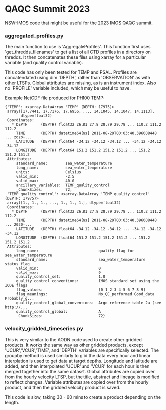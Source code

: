 # QAQC Summit 2023

 NSW-IMOS code that might be useful for the 2023 IMOS QAQC summit.
 
### aggregated_profiles.py
 
The main function to use is 'AggregateProfiles'. This function first uses 'get_thredds_filenames' to get a list of all CTD profiles in a directory on thredds. It then concatenates these files using xarray for a particular variable (and quality control variable). 

This code has only been tested for TEMP and PSAL. Profiles are concatendated using dim 'DEPTH', rather than 'OBSERVATION' as with other LTSPs. Global attributes are missing, as is an instrument index. Also no 'PROFILE' variable included, which may be useful to have. 

Example NetCDF file produced for PH100 TEMP:

```
{'TEMP': <xarray.DataArray 'TEMP' (DEPTH: 17975)>
 array([17.7441, 17.7176, 17.6956, ..., 14.1045, 14.1047, 14.1113],
       dtype=float32)
 Coordinates:
   * DEPTH      (DEPTH) float32 26.81 27.8 28.79 29.78 ... 110.2 111.2 112.2
     TIME       (DEPTH) datetime64[ns] 2011-08-29T00:03:40.396008448 ... 2020-...
     LATITUDE   (DEPTH) float64 -34.12 -34.12 -34.12 ... -34.12 -34.12 -34.12
     LONGITUDE  (DEPTH) float64 151.2 151.2 151.2 151.2 ... 151.2 151.2 151.2
 Attributes:
     standard_name:        sea_water_temperature
     long_name:            sea_water_temperature
     units:                Celsius
     valid_min:            -2.5
     valid_max:            40.0
     ancillary_variables:  TEMP_quality_control
     _ChunkSizes:          72,
 'TEMP_quality_control': <xarray.DataArray 'TEMP_quality_control' (DEPTH: 17975)>
 array([1., 1., 1., ..., 1., 1., 1.], dtype=float32)
 Coordinates:
   * DEPTH      (DEPTH) float32 26.81 27.8 28.79 29.78 ... 110.2 111.2 112.2
     TIME       (DEPTH) datetime64[ns] 2011-08-29T00:03:40.396008448 ... 2020-...
     LATITUDE   (DEPTH) float64 -34.12 -34.12 -34.12 ... -34.12 -34.12 -34.12
     LONGITUDE  (DEPTH) float64 151.2 151.2 151.2 151.2 ... 151.2 151.2 151.2
 Attributes:
     long_name:                           quality flag for sea_water_temperature
     standard_name:                       sea_water_temperature status_flag
     valid_min:                           0
     valid_max:                           9
     quality_control_set:                 1.0
     quality_control_conventions:         IMOS standard set using the IODE flags
     flag_values:                         [0 1 2 3 4 5 6 7 8 9]
     flag_meanings:                       No_QC_performed Good_data Probably_g...
     quality_control_global_conventions:  Argo reference table 2a (see http://...
     quality_control_global:              A
     _ChunkSizes:                         72}
```

### velocity_gridded_timeseries.py

This is very similar to the AODN code used to create other gridded products. 
It works the same way as other gridded products, except 'UCUR','VCUR','TIME', and 'DEPTH' variables are specifically selected. The groupby method is used similarly to grid the data every hour and linear interplation is used to get data at target depths. Longitude and latitude are added, and then interpolated 'UCUR' and 'VCUR' for each hour is then merged together into the same dataset. Global attributes are copied over from the hourly velocity LTSP, but the title, abstract and lineage is modified to reflect changes. Variable attributes are copied over from the hourly product, and then the gridded velocity product is saved. 

This code is slow, taking 30 - 60 mins to create a product depending on the length. 





